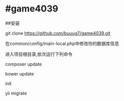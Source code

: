 #game4039
=====================================================
##安装
>
git clone https://github.com/buuug7/game4039.git
>
在common/config/main-local.php中修改你的数据库信息
>
进入项目根目录,依次运行下列命令
>
composer update
>
bower update
>
init
>
yii migrate